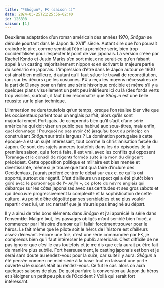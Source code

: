 ```yaml
---
title: "*Shōgun*, FX (saison 1)"
date: 2024-05-25T21:25:56+02:00
id: 126308 
saison: [1]
---
```


Deuxième adaptation d’un roman américain des années 1970, *Shōgun* se déroule pourtant dans le Japon du XVII<sup>e</sup> siècle. Autant dire que l’on pouvait craindre le pire, comme semblait l’être la première série, bien trop occidentalisée pour respecter le point de vue japonais. La version créée par Rachel Kondo et Justin Marks s’en sort mieux ne serait-ce qu’en faisant appel à un casting majoritairement nippon et en écrivant la majeure partie du scénario en japonais. L’impression d’être dans le Japon autour de 1600 est ainsi bien meilleure, d’autant qu’il faut saluer le travail de reconstitution, tant sur les décors que les costumes. FX a reçu les moyens nécessaires de la part de Disney pour en faire une série historique crédible et même s’il y a quelques plans visuellement un petit peu inférieurs ici ou là (des fonds verts trop visibles, surtout), il faut bien reconnaître que *Shōgun* est une belle réussite sur le plan technique.

L’immersion ne dure toutefois qu’un temps, lorsque l’on réalise bien vite que les occidentaux parlent tous un anglais parfait, alors qu’ils sont majoritairement Portugais. Je comprends bien qu’il s’agit d’une série américaine qui doit viser un public peu habitué aux sous-titres, mais enfin, quel dommage ! Pourquoi ne pas avoir été jusqu’au bout du principe en construisant *Shōgun* sur trois langues ? La domination portugaise à cette époque-là est un sujet intéressant, tout comme la christianisation forcée du Japon. Ce sont des sujets annexes toutefois dans les dix épisodes de la première saison, qui a fort à faire, il est vrai, avec les conflits qui opposent Toranaga et le conseil de régents formés suite à la mort du dirigeant précédent. Cette opposition politique et militaire est bien menée et divertissante, même si je trouve que tant qu’à faire d’inclure des Occidentaux, j’aurais préféré centrer le débat sur eux et ce qu’ils ont apporté, surtout de négatif. C’est d’ailleurs un aspect qui a été plutôt bien géré avec le personnage de l’« *Anjin* », ce pilote de navire anglais qui débarque sur les côtes japonaises avec ses certitudes et ses gros sabots et qui découvre progressivement la complexité et la sophistication de cette culture. Au point d’être dégoûté par ses semblables et ne plus vouloir repartir chez lui, un arc narratif que je n’aurais pas imaginé au départ.

Il y a ainsi de très bons éléments dans *‌Shōgun* et j’ai apprécié la série dans l’ensemble. Malgré tout, les passages obligés m’ont semblé bien forcé, à commencer par l’histoire d’amour qu’il fallait forcément trouver pour le héros. Le fait même que le pilote soit le héros de l’histoire est d’ailleurs assez décevant. Encore une fois, c’est une série commandée par FX, je comprends bien qu’il faut intéresser le public américain. C’est difficile de ne pas ignorer que c’est le cas toutefois et je me dis que cela aurait pu être fait de manière plus subtile. Fort heureusement, le casting japonais est bon et je serai sans doute au rendez-vous pour la suite, car suite il y aura. *‌Shōgun* a été pensée comme une mini-série à la base, tout en laissant une porte ouverte si le succès était au rendez-vous. Ce fut le cas, alors on aura quelques saisons de plus. De quoi parfaire la conversion au Japon du héros et s’éloigner un petit peu plus de l’Occident ? Voilà qui serait fort intéressant. 